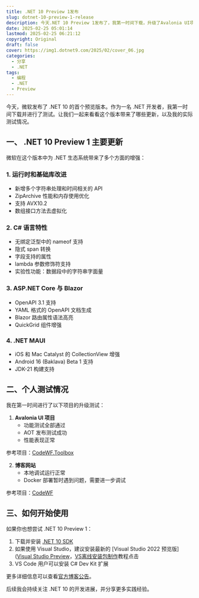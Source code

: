 ```yaml
---
title: .NET 10 Preview 1发布
slug: dotnet-10-preview-1-release
description: 今天.NET 10 Preview 1发布了，我第一时间下载，升级了Avalonia UI项目和博客网站，前者功能测试及AOT发布正常，后者调试正常，Docker暂时未成功
date: 2025-02-25 05:01:14
lastmod: 2025-02-25 06:21:12
copyright: Original
draft: false
cover: https://img1.dotnet9.com/2025/02/cover_06.jpg
categories:
  - 分享
  - .NET
tags:
  - 编程
  - .NET
  - Preview
---
```


今天，微软发布了 .NET 10 的首个预览版本。作为一名 .NET 开发者，我第一时间下载并进行了测试。让我们一起来看看这个版本带来了哪些更新，以及我的实际测试情况。

## 一、 .NET 10 Preview 1 主要更新

微软在这个版本中为 .NET 生态系统带来了多个方面的增强：

### 1. 运行时和基础库改进
- 新增多个字符串处理和时间相关的 API
- ZipArchive 性能和内存使用优化
- 支持 AVX10.2
- 数组接口方法去虚拟化

### 2. C# 语言特性
- 无绑定泛型中的 nameof 支持
- 隐式 span 转换
- 字段支持的属性
- lambda 参数修饰符支持
- 实验性功能：数据段中的字符串字面量

### 3. ASP.NET Core 与 Blazor
- OpenAPI 3.1 支持
- YAML 格式的 OpenAPI 文档生成
- Blazor 路由属性语法高亮
- QuickGrid 组件增强

### 4. .NET MAUI
- iOS 和 Mac Catalyst 的 CollectionView 增强
- Android 16 (Baklava) Beta 1 支持
- JDK-21 构建支持

## 二、个人测试情况

我在第一时间进行了以下项目的升级测试：

1. **Avalonia UI 项目**
   - 功能测试全部通过
   - AOT 发布测试成功
   - 性能表现正常

参考项目：[CodeWF.Toolbox](https://github.com/dotnet9/CodeWF.Toolbox)

2. **博客网站**
   - 本地调试运行正常
   - Docker 部署暂时遇到问题，需要进一步调试

参考项目：[CodeWF](https://github.com/dotnet9/CodeWF)

## 三、如何开始使用

如果你也想尝试 .NET 10 Preview 1：
1. 下载并安装 [.NET 10 SDK](https://dotnet.microsoft.com/zh-cn/download/dotnet/10.0)
2. 如果使用 Visual Studio，建议安装最新的 [Visual Studio 2022 预览版]([Visual Studio Preview](https://visualstudio.microsoft.com/zh-hans/vs/preview/#download-preview)，[VS离线安装包制作](https://learn.microsoft.com/zh-cn/visualstudio/install/create-a-network-installation-of-visual-studio?view=vs-2022#download-the-visual-studio-bootstrapper-to-create-the-layout)教程点击
3. VS Code 用户可以安装 C# Dev Kit 扩展

更多详细信息可以查看[官方博客公告](https://devblogs.microsoft.com/dotnet/dotnet-10-preview-1/)。

后续我会持续关注 .NET 10 的开发进展，并分享更多实践经验。

